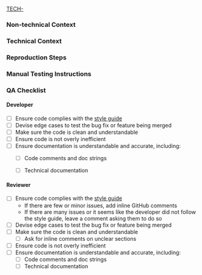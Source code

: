 [TECH-<id> <name here>](https://industrydive.atlassian.net/browse/TECH-<id>)

### Non-technical Context

### Technical Context

### Reproduction Steps

### Manual Testing Instructions

### QA Checklist

#### Developer

- [ ] Ensure code complies with the [style guide](https://industrydive.atlassian.net/wiki/spaces/TECH/pages/639500407/Tech+Team+s+Style+Guides)
- [ ] Devise edge cases to test the bug fix or feature being merged
- [ ] Make sure the code is clean and understandable
- [ ] Ensure code is not overly inefficient
- [ ] Ensure documentation is understandable and accurate, including:
    - [ ] Code comments and doc strings
    - [ ] Technical documentation


#### Reviewer

- [ ] Ensure code complies with the [style guide](https://industrydive.atlassian.net/wiki/spaces/TECH/pages/639500407/Tech+Team+s+Style+Guides)
    - If there are few or minor issues, add inline GitHub comments
    - If there are many issues or it seems like the developer did not follow the style guide, leave a comment asking them to do so
- [ ] Devise edge cases to test the bug fix or feature being merged
- [ ] Make sure the code is clean and understandable
    - [ ] Ask for inline comments on unclear sections
- [ ] Ensure code is not overly inefficient
- [ ] Ensure documentation is understandable and accurate, including:
    - [ ] Code comments and doc strings
    - [ ] Technical documentation
